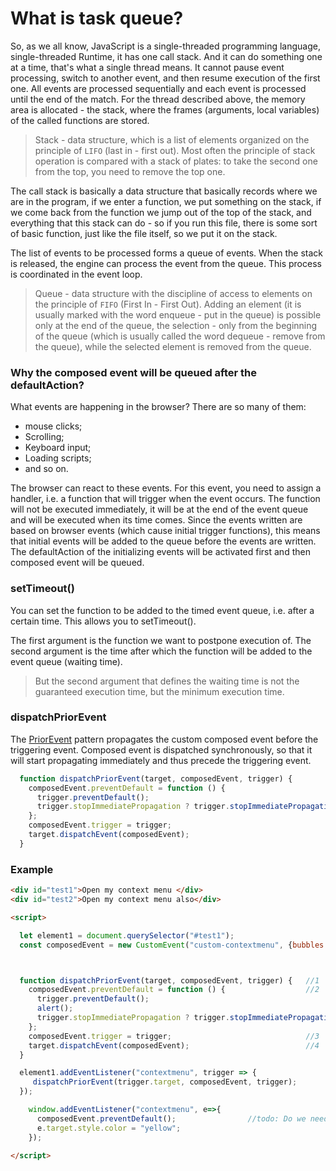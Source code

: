 # What is task queue?

So, as we all know, JavaScript is a single-threaded programming language, single-threaded Runtime, it has one call stack.
 And it can do something one at a time, that's what a single thread means. It cannot pause event processing, switch to 
another event, and then resume execution of the first one. All events are processed sequentially and each event is processed 
until the end of the match. For the thread described above, the memory area is allocated - the stack, where the frames 
(arguments, local variables) of the called functions are stored.
 
>Stack - data structure, which is a list of elements organized on the principle of `LIFO` (last in - first out). Most often
the principle of stack operation is compared with a stack of plates: to take the second one from the top, you need to 
remove the top one.  

The call stack is basically a data structure that basically records where we are in the program, if we enter a function,
we put something on the stack, if we come back from the function we jump out of the top of the stack, and everything 
that this stack can do - so if you run this file, there is some sort of basic function, just like the file itself, so
we put it on the stack. 

The list of events to be processed forms a queue of events. When the stack is released, the engine can process the 
event from the queue. This process is coordinated in the event loop.

>Queue - data structure with the discipline of access to elements on the principle of `FIFO` (First In - First Out).
Adding an element (it is usually marked with the word enqueue - put in the queue) is possible only at the end of the 
queue, the selection - only from the beginning of the queue (which is usually called the word dequeue - remove from the queue),
while the selected element is removed from the queue.

### Why the composed event will be queued after the defaultAction? 

What events are happening in the browser? There are so many of them:
- mouse clicks;
- Scrolling;
- Keyboard input;
- Loading scripts;
- and so on.

The browser can react to these events. For this event, you need to assign a handler, i.e. a function that will trigger 
when the event occurs. The function will not be executed immediately, it will be at the end of the event queue and will
be executed when its time comes. Since the events written are based on browser events (which cause initial trigger functions),
this means that initial events will be added to the queue before the events are written. The defaultAction of the 
initializing events will be activated first and then composed event will be queued.

### setTimeout()
You can set the function to be added to the timed event queue, i.e. after a certain time. This allows you to setTimeout().

The first argument is the function we want to postpone execution of. The second argument is the time after which the
function will be added to the event queue (waiting time).

> But the second argument that defines the waiting time is not the guaranteed execution time, but the minimum execution time.


### dispatchPriorEvent

The [PriorEvent](https://github.com/orstavik/JoiEvents/blob/bb0ab1b2c67e504954d64346da6cbd47d84400ea/docs/2_EventToEvent/7_Pattern3_PriorEvent.md) 
pattern propagates the custom composed event before the triggering event. Composed event is dispatched synchronously, 
so that it will start propagating immediately and thus precede the triggering event.


```javascript
  function dispatchPriorEvent(target, composedEvent, trigger) {   
    composedEvent.preventDefault = function () {                 
      trigger.preventDefault();
      trigger.stopImmediatePropagation ? trigger.stopImmediatePropagation() : trigger.stopPropagation();
    };
    composedEvent.trigger = trigger;                              
    target.dispatchEvent(composedEvent);                          
  }

```

### Example 

```html
<div id="test1">Open my context menu </div>
<div id="test2">Open my context menu also</div>

<script>

  let element1 = document.querySelector("#test1");
  const composedEvent = new CustomEvent("custom-contextmenu", {bubbles: true, composed: true});



  function dispatchPriorEvent(target, composedEvent, trigger) {   //1
    composedEvent.preventDefault = function () {                  //2
      trigger.preventDefault();
      alert();
      trigger.stopImmediatePropagation ? trigger.stopImmediatePropagation() : trigger.stopPropagation();
    };
    composedEvent.trigger = trigger;                              //3
    target.dispatchEvent(composedEvent);                          //4
  }

  element1.addEventListener("contextmenu", trigger => {
     dispatchPriorEvent(trigger.target, composedEvent, trigger);
  });

    window.addEventListener("contextmenu", e=>{
      composedEvent.preventDefault();                //todo: Do we need to prevent composed event inside initial event listener to prevent default action??
      e.target.style.color = "yellow";
    });

</script>
```


